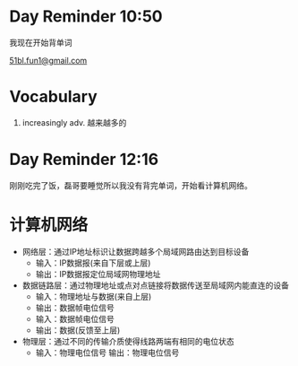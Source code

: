 
# Day Reminder 10:50

我现在开始背单词

51bl.fun1@gmail.com

# Vocabulary

1. increasingly adv. 越来越多的

# Day Reminder 12:16 

刚刚吃完了饭，磊哥要睡觉所以我没有背完单词，开始看计算机网络。

# 计算机网络

- 网络层：通过IP地址标识让数据跨越多个局域网路由达到目标设备
	- 输入：IP数据报(来自下层或上层)
	- 输出：IP数据报定位局域网物理地址
- 数据链路层：通过物理地址或点对点链接将数据传送至局域网内能直连的设备
	- 输入：物理地址与数据(来自上层)
	- 输出：数据帧电位信号
	- 输入：数据帧电位信号
	- 输出：数据(反馈至上层)
- 物理层：通过不同的传输介质使得线路两端有相同的电位状态
	- 输入：物理电位信号
	  输出：物理电位信号